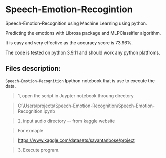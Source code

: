 # Speech-Emotion-Recogintion

Speech-Emotion-Recognition using Machine Learning using python.

Predicting the emotions with Librosa package and MLPClassifier algorithm.

It is easy and very effective as the accuracy score is 73.96%.

The code is tested on python 3.9.11 and should work any python platfroms.

## Files description:

`Speech-Emotion-Recognition` Ipython notebook that is use to execute the data.

> 1, open the script in Juypter notebook throung directory 

> C:\Users\projects\Speech-Emotion-Recognition\Speech-Emotion-Recognition.ipynb

>  2, input audio directory -- from kaggle website 

>  For exmaple

> https://www.kaggle.com/datasets/sayantanbose/project

> 3, Execute program.
